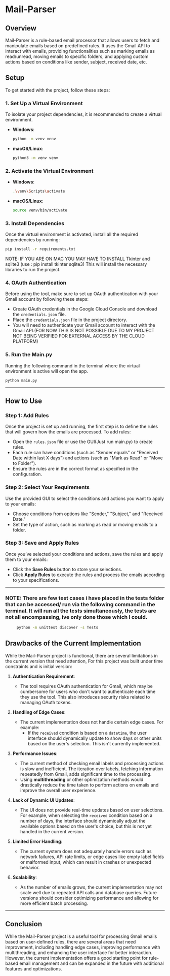 
# Mail-Parser

## Overview
Mail-Parser is a rule-based email processor that allows users to fetch and manipulate emails based on predefined rules. It uses the Gmail API to interact with emails, providing functionalities such as marking emails as read/unread, moving emails to specific folders, and applying custom actions based on conditions like sender, subject, received date, etc.

## Setup

To get started with the project, follow these steps:

### 1. Set Up a Virtual Environment
To isolate your project dependencies, it is recommended to create a virtual environment.

- **Windows**:
  ```bash
  python -m venv venv
  ```

- **macOS/Linux**:
  ```bash
  python3 -m venv venv
  ```

### 2. Activate the Virtual Environment

- **Windows**:
  ```bash
  .\venv\Scripts\activate
  ```

- **macOS/Linux**:
  ```bash
  source venv/bin/activate
  ```

### 3. Install Dependencies
Once the virtual environment is activated, install all the required dependencies by running:

```bash
pip install -r requirements.txt
```
NOTE: IF YOU ARE ON MAC YOU MAY HAVE TO INSTALL Tkinter and sqlite3 (use : pip install tkinter sqlite3)
This will install the necessary libraries to run the project.


### 4. OAuth Authentication
Before using the tool, make sure to set up OAuth authentication with your Gmail account by following these steps:

- Create OAuth credentials in the Google Cloud Console and download the `credentials.json` file.
- Place the `credentials.json` file in the project directory.
- You will need to authenticate your Gmail account to interact with the Gmail API.(FOR NOW THIS IS NOT POSSIBLE DUE TO MY PROJECT NOT BEING VERIFIED FOR EXTERNAL ACCESS BY THE CLOUD PLATFORM)

### 5. Run the Main.py
Running the following command in the terminal where the virtual environment is active will open the app.
```bash
python main.py
```


---

## How to Use

### Step 1: Add Rules
Once the project is set up and running, the first step is to define the rules that will govern how the emails are processed. To add rules:

- Open the `rules.json` file or use the GUI(Just run main.py) to create rules.
- Each rule can have conditions (such as "Sender equals" or "Received Date within last X days") and actions (such as "Mark as Read" or "Move to Folder").
- Ensure the rules are in the correct format as specified in the configuration.

### Step 2: Select Your Requirements
Use the provided GUI to select the conditions and actions you want to apply to your emails:

- Choose conditions from options like "Sender," "Subject," and "Received Date."
- Set the type of action, such as marking as read or moving emails to a folder.

### Step 3: Save and Apply Rules
Once you’ve selected your conditions and actions, save the rules and apply them to your emails:

- Click the **Save Rules** button to store your selections.
- Click **Apply Rules** to execute the rules and process the emails according to your specifications.

---
### NOTE: There are few test cases i have placed in the tests folder that can be accessed/ run via the following command in the terminal. It will run all the tests simultaneously, the tests are not all encompassing, ive only done those which I could.
```bash
     python -m unittest discover -s Tests
```

## Drawbacks of the Current Implementation

While the Mail-Parser project is functional, there are several limitations in the current version that need attention, For this project was built under time constraints and is initial version:

1. **Authentication Requirement**:
   - The tool requires OAuth authentication for Gmail, which may be cumbersome for users who don't want to authenticate each time they use the tool. This also introduces security risks related to managing OAuth tokens.
   
2. **Handling of Edge Cases**:
   - The current implementation does not handle certain edge cases. For example:
     - If the `received` condition is based on a `datetime`, the user interface should dynamically update to show days or other units based on the user's selection. This isn't currently implemented.
  

3. **Performance Issues**:
   - The current method of checking email labels and processing actions is slow and inefficient. The iteration over labels, fetching information repeatedly from Gmail, adds significant time to the processing.
   - Using **multithreading** or other optimization methods would drastically reduce the time taken to perform actions on emails and improve the overall user experience.

4. **Lack of Dynamic UI Updates**:
   - The UI does not provide real-time updates based on user selections. For example, when selecting the `received` condition based on a number of days, the interface should dynamically adjust the available options based on the user's choice, but this is not yet handled in the current version.

5. **Limited Error Handling**:
   - The current system does not adequately handle errors such as network failures, API rate limits, or edge cases like empty label fields or malformed input, which can result in crashes or unexpected behavior.

6. **Scalability**:
   - As the number of emails grows, the current implementation may not scale well due to repeated API calls and database queries. Future versions should consider optimizing performance and allowing for more efficient batch processing.

---

## Conclusion

While the Mail-Parser project is a useful tool for processing Gmail emails based on user-defined rules, there are several areas that need improvement, including handling edge cases, improving performance with multithreading, and enhancing the user interface for better interaction. However, the current implementation offers a good starting point for rule-based email management and can be expanded in the future with additional features and optimizations.

